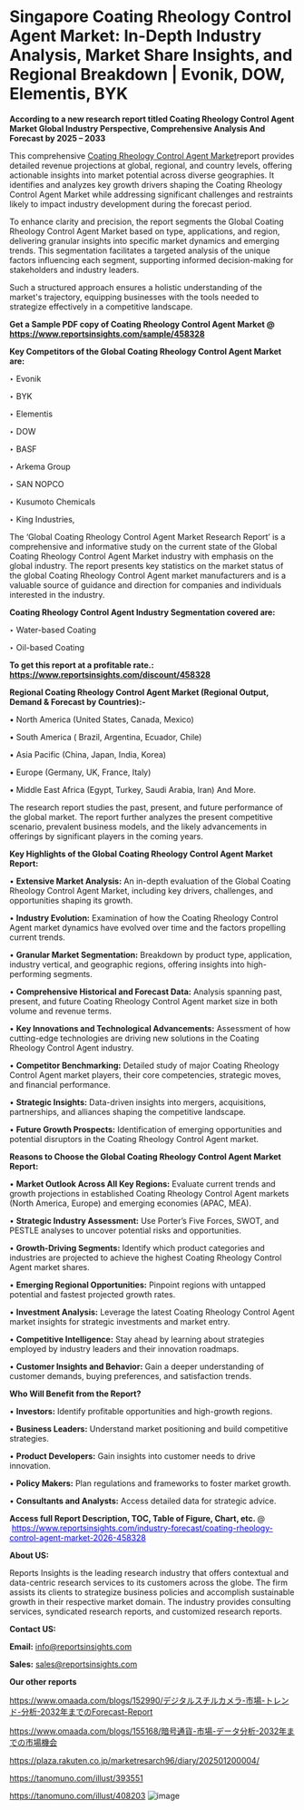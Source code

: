 # Singapore Coating Rheology Control Agent Market: In-Depth Industry Analysis, Market Share Insights, and Regional Breakdown | Evonik, DOW, Elementis, BYK

<strong>According to a new research report titled Coating Rheology Control Agent Market Global Industry Perspective, Comprehensive Analysis And Forecast by 2025 – 2033</strong>

This comprehensive <a href=https://www.reportsinsights.com/sample/458328>Coating Rheology Control Agent Market</a>report provides detailed revenue projections at global, regional, and country levels, offering actionable insights into market potential across diverse geographies. It identifies and analyzes key growth drivers shaping the Coating Rheology Control Agent Market while addressing significant challenges and restraints likely to impact industry development during the forecast period.

To enhance clarity and precision, the report segments the Global Coating Rheology Control Agent Market based on type, applications, and region, delivering granular insights into specific market dynamics and emerging trends. This segmentation facilitates a targeted analysis of the unique factors influencing each segment, supporting informed decision-making for stakeholders and industry leaders.

Such a structured approach ensures a holistic understanding of the market's trajectory, equipping businesses with the tools needed to strategize effectively in a competitive landscape.

<strong>Get a Sample PDF copy of Coating Rheology Control Agent Market </strong><strong>@<a href=https://www.reportsinsights.com/sample/458328 style=color:#0000ff;> https://www.reportsinsights.com/sample/458328</a></strong></font>

<strong>Key Competitors of the Global Coating Rheology Control Agent Market are:</strong>

‣ Evonik

‣ BYK

‣ Elementis

‣ DOW

‣ BASF

‣ Arkema Group

‣ SAN NOPCO

‣ Kusumoto Chemicals

‣ King Industries,

The ‘Global Coating Rheology Control Agent Market Research Report’ is a comprehensive and informative study on the current state of the Global Coating Rheology Control Agent Market industry with emphasis on the global industry. The report presents key statistics on the market status of the global Coating Rheology Control Agent market manufacturers and is a valuable source of guidance and direction for companies and individuals interested in the industry.

<strong>Coating Rheology Control Agent Industry Segmentation covered are:</strong>

‣ Water-based Coating

‣ Oil-based Coating

<strong>To get this report at a profitable rate.: <a href=https://www.reportsinsights.com/discount/458328 style=color:#0000ff;>https://www.reportsinsights.com/discount/458328</a></strong></font>

<strong>Regional Coating Rheology Control Agent Market (Regional Output, Demand &amp; Forecast by Countries):-</strong>

• North America (United States, Canada, Mexico)

• South America ( Brazil, Argentina, Ecuador, Chile)

• Asia Pacific (China, Japan, India, Korea)

• Europe (Germany, UK, France, Italy)

• Middle East Africa (Egypt, Turkey, Saudi Arabia, Iran) And More.

The research report studies the past, present, and future performance of the global market. The report further analyzes the present competitive scenario, prevalent business models, and the likely advancements in offerings by significant players in the coming years.

<strong>Key Highlights of the Global Coating Rheology Control Agent Market Report:</strong>

• <strong>Extensive Market Analysis:</strong> An in-depth evaluation of the Global Coating Rheology Control Agent Market, including key drivers, challenges, and opportunities shaping its growth.

• <strong>Industry Evolution:</strong> Examination of how the Coating Rheology Control Agent market dynamics have evolved over time and the factors propelling current trends.

• <strong>Granular Market Segmentation:</strong> Breakdown by product type, application, industry vertical, and geographic regions, offering insights into high-performing segments.

• <strong>Comprehensive Historical and Forecast Data:</strong> Analysis spanning past, present, and future Coating Rheology Control Agent market size in both volume and revenue terms.

• <strong>Key Innovations and Technological Advancements:</strong> Assessment of how cutting-edge technologies are driving new solutions in the Coating Rheology Control Agent industry.

• <strong>Competitor Benchmarking:</strong> Detailed study of major Coating Rheology Control Agent market players, their core competencies, strategic moves, and financial performance.

• <strong>Strategic Insights:</strong> Data-driven insights into mergers, acquisitions, partnerships, and alliances shaping the competitive landscape.

• <strong>Future Growth Prospects:</strong> Identification of emerging opportunities and potential disruptors in the Coating Rheology Control Agent market.

<strong>Reasons to Choose the Global Coating Rheology Control Agent Market Report:</strong>

• <strong>Market Outlook Across All Key Regions:</strong> Evaluate current trends and growth projections in established Coating Rheology Control Agent markets (North America, Europe) and emerging economies (APAC, MEA).

• <strong>Strategic Industry Assessment:</strong> Use Porter’s Five Forces, SWOT, and PESTLE analyses to uncover potential risks and opportunities.

• <strong>Growth-Driving Segments:</strong> Identify which product categories and industries are projected to achieve the highest Coating Rheology Control Agent market shares.

• <strong>Emerging Regional Opportunities:</strong> Pinpoint regions with untapped potential and fastest projected growth rates.

• <strong>Investment Analysis:</strong> Leverage the latest Coating Rheology Control Agent market insights for strategic investments and market entry.

• <strong>Competitive Intelligence:</strong> Stay ahead by learning about strategies employed by industry leaders and their innovation roadmaps.

• <strong>Customer Insights and Behavior:</strong> Gain a deeper understanding of customer demands, buying preferences, and satisfaction trends.

<strong>Who Will Benefit from the Report?</strong>

• <strong>Investors:</strong> Identify profitable opportunities and high-growth regions.

• <strong>Business Leaders:</strong> Understand market positioning and build competitive strategies.

• <strong>Product Developers:</strong> Gain insights into customer needs to drive innovation.

• <strong>Policy Makers:</strong> Plan regulations and frameworks to foster market growth.

• <strong>Consultants and Analysts:</strong> Access detailed data for strategic advice.
</ul>
<strong>Access full Report Description, TOC, Table of Figure, Chart, etc. </strong>@  <a href=https://www.reportsinsights.com/industry-forecast/coating-rheology-control-agent-market-2026-458328 style=color:#0000ff;>https://www.reportsinsights.com/industry-forecast/coating-rheology-control-agent-market-2026-458328</a></font>

<strong><strong>About US</strong>:</strong>

Reports Insights is the leading research industry that offers contextual and data-centric research services to its customers across the globe. The firm assists its clients to strategize business policies and accomplish sustainable growth in their respective market domain. The industry provides consulting services, syndicated research reports, and customized research reports.

<strong>Contact US:</strong>

<p class=""""><b>Email:</b> <a href=mailto:info@reportsinsights.com>info@reportsinsights.com</a></p>
<p class=""""><b>Sales:</b> <a href=mailto:sales@reportsinsights.com>sales@reportsinsights.com</a></p>

<strong>Our other reports</strong>

<a href=https://www.omaada.com/blogs/152990/デジタルスチルカメラ-市場-トレンド-分析-2032年までのForecast-Report>https://www.omaada.com/blogs/152990/デジタルスチルカメラ-市場-トレンド-分析-2032年までのForecast-Report</a>

<a href=https://www.omaada.com/blogs/155168/暗号通貨-市場-データ分析-2032年までの市場機会>https://www.omaada.com/blogs/155168/暗号通貨-市場-データ分析-2032年までの市場機会</a>

<a href=https://plaza.rakuten.co.jp/marketresarch96/diary/202501200004/>https://plaza.rakuten.co.jp/marketresarch96/diary/202501200004/</a>

<a href=https://tanomuno.com/illust/393551>https://tanomuno.com/illust/393551</a>

<a href=https://tanomuno.com/illust/408203>https://tanomuno.com/illust/408203</a>
![image](https://github.com/user-attachments/assets/c40065fc-3739-4cd8-89ac-bf6121011e41)
